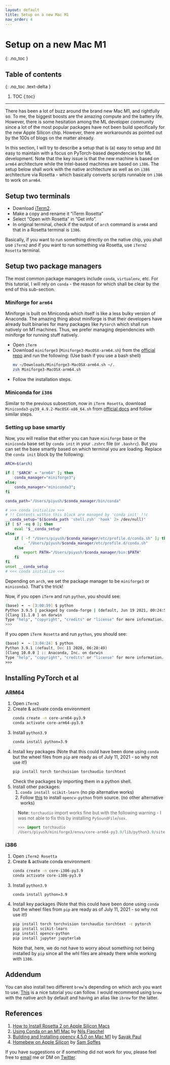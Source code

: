 ```yaml
---
layout: default
title: Setup on a new Mac M1
nav_order: 4
---
```


# Setup on a new Mac M1
{: .no_toc }

## Table of contents
{: .no_toc .text-delta }

1. TOC
{:toc}

---

There has been a lot of buzz around the brand new Mac M1, and rightfully so. To me, the biggest boosts are the amazing compute and the battery life. However, there is some hesitation among the ML developer community since a lot of the most popular packages have not been build specifically for the new Apple Silicon chip. However, there are workarounds as pointed out by the 100s of blogs on the matter already.

In this section, I will try to describe a setup that is (a) easy to setup and (b) easy to maintain with a focus on PyTorch-based dependencies for ML development. Note that the key issue is that the new machine is based on `arm64` architecture while the Intel-based machines are based on `i386`. The setup below shall work with the native architecture as well as on `i386` architecture via Rosetta - which basically converts scripts runnable on `i386` to work on `arm64`.


## Setup two terminals

* Download [iTerm2](https://iterm2.com/).
* Make a copy and rename it “iTerm Rosetta”
* Select “Open with Rosetta” in “Get info”.
* In original terminal, check if the output of `arch` command is `arm64` and that in a Rosetta terminal is `1386`.

Basically, if you want to run something directly on the native chip, you shall use `iTerm2` and if you want to run something via Rosetta, use `iTerm2 Rosetta` terminal.

## Setup two package managers

The most common package managers include `conda`, `virtualenv`, etc. For this tutorial, I will rely on `conda` - the reason for which shall be clear by the end of this sub-section.

### Miniforge for `arm64`

Miniforge is built on Miniconda which itself is like a less bulky version of Anaconda. The amazing thing about miniforge is that their developers have already built binaries for many packages like `Pytorch` which shall run natively on M1 machines. Thus, we prefer managing dependencies with miniforge for running stuff natively.

* Open `iTerm`
* Download `miniforge3` (`Miniforge3-MacOSX-arm64.sh`) from the [official repo](https://github.com/conda-forge/miniforge) and run the following: (Use bash if you use a bash shell) 
    ```zsh
    mv ~/Downloads/Miniforge3-MacOSX-arm64.sh ~/.
    zsh Miniforge3-MacOSX-arm64.sh
    ```
* Follow the installation steps.

### Miniconda for `i386`

Similar to the previous subsection, now in `iTerm Rosetta`, download `Miniconda3-py39_4.9.2-MacOSX-x86_64.sh`  from [official docs](https://docs.conda.io/en/latest/miniconda.html) and follow similar steps. 

### Setting up base smartly

Now, you will realise that either you can have `miniforge` base or the `miniconda` base set by `conda init` in your `.zshrc` file (or `.bashrc`). But you can set the base smartly based on which terminal you are loading. Replace the `conda init` block by the following:

```zsh
ARCH=$(arch)

if [ "$ARCH" = "arm64" ]; then
    conda_manager="miniforge3";
else;
    conda_manager="miniconda3";
fi

conda_path="/Users/piyush/$conda_manager/bin/conda"

# >>> conda initialize >>>
# !! Contents within this block are managed by 'conda init' !!c
__conda_setup="$($conda_path 'shell.zsh' 'hook' 2> /dev/null)"
if [ $? -eq 0 ]; then
    eval "$__conda_setup"
else
    if [ -f "/Users/piyush/$conda_manager/etc/profile.d/conda.sh" ]; then
        . "/Users/piyush/$conda_manager/etc/profile.d/conda.sh"
    else
        export PATH="/Users/piyush/$conda_manager/bin:$PATH"
    fi
fi
unset __conda_setup
# <<< conda initialize <<<
```

Depending on `arch`, we set the package manager to be `miniforge3` or `miniconda3`. That's the trick!

Now, if you open `iTerm` and run `python`, you should see:
```zsh
(base) ➜  ~ [3:00:59] $ python
Python 3.9.5 | packaged by conda-forge | (default, Jun 19 2021, 00:24:55)
[Clang 11.1.0 ] on darwin
Type "help", "copyright", "credits" or "license" for more information.
>>>
```

If you open `iTerm Rosetta` and run `python`, you should see:

```zsh
(base) ➜  ~ [3:04:24] $ python
Python 3.9.1 (default, Dec 11 2020, 06:28:49)
[Clang 10.0.0 ] :: Anaconda, Inc. on darwin
Type "help", "copyright", "credits" or "license" for more information.
>>>
```


## Installing PyTorch et al

### ARM64

1. Open `iTerm2`
2. Create & activate conda environment
   ```zsh
   conda create -n core-arm64-py3.9
   conda activate core-arm64-py3.9
   ```
3. Install `python3.9`
   ```zsh
   conda install python=3.9
   ```
4. Install key packages (Note that this could have been done using `conda` but the wheel files from `pip` are ready as of July 11, 2021 - so why not use it!)
   ```zsh
   pip install torch torchvision torchaudio torchtext
   ```
   Check the packages by importing them in a python shell.
5. Install other packages:
   1. `conda install scikit-learn` (no pip alternative works)
   2. Follow [this](https://sayak.dev/install-opencv-m1/) to install `opencv-python` from source. (no other alternative works)

> **Note**: `torchaudio` import works fine but with the following warning - I was not able to fix this by installing `PySoundFile`/`sox`.
> ```python
> >>> import torchaudio
> /Users/piyush/miniforge3/envs/core-arm64-py3.9/lib/python3.9/site-packages/torchaudio/backend/utils.py:67: > UserWarning: No audio backend is available. warnings.warn('No audio backend is available.')
> ```

### i386

1. Open `iTerm2 Rosetta`
2. Create & activate conda environment
   ```zsh
   conda create -n core-i386-py3.9
   conda activate core-i386-py3.9
   ```
3. Install `python3.9`
   ```zsh
   conda install python=3.9
   ```
4. Install key packages (Note that this could have been done using `conda` but the wheel files from `pip` are ready as of July 11, 2021 - so why not use it!)
   ```zsh
   pip install torch torchvision torchaudio torchtext -c pytorch
   pip install scikit-learn
   pip install opencv-python
   pip install jupyter jupyterlab
   ```
   Note that, here, we do not have to worry about something not being installed by `pip` since all the whl files are already there while working with `1386`.


## Addendum

You can also install two different `brew`'s depending on which arch you want to use. [This](https://soffes.blog/homebrew-on-apple-silicon) is a nice tutorial you can follow. I would recommend using `brew` with the native arch by default and having an alias like `ibrew` for the latter.

## References

1. [How to Install Rosetta 2 on Apple Silicon Macs](https://osxdaily.com/2020/12/04/how-install-rosetta-2-apple-silicon-mac/)
2. [Using Conda on an M1 Mac](https://towardsdatascience.com/using-conda-on-an-m1-mac-b2df5608a141) by [Nils Flaschel](https://pooled-roc-xgb-plotly.medium.com/)
3. [Building and Installing opencv 4.5.0 on Mac M1](https://sayak.dev/install-opencv-m1/) by [Sayak Paul](https://sayak.dev/)
4. [Homebew on Apple Silicon](https://soffes.blog/homebrew-on-apple-silicon) by [Sam Soffes](https://soff.es/)

If you have suggestions or if something did not work for you, please feel free to [email](mailto:piyushnbagad11@gmail.com) me or DM on [Twitter](https://twitter.com/bagad_piyush?lang=en).
